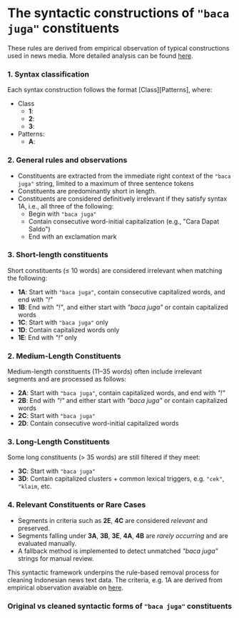 # The syntactic constructions of `"baca juga"` constituents

These rules are derived from empirical observation of typical constructions used in news media. More detailed analysis can be found [here](https://github.com/alanindra/baca-juga-cleaner/blob/main/analysis.ipynb).

### 1. Syntax classification
Each syntax construction follows the format [Class][Patterns], where:
- Class
  - **1**:
  - **2**:
  - **3**:
- Patterns:
  - **A**:

### 2. General rules and observations

- Constituents are extracted from the immediate right context of the `"baca juga"` string, limited to a maximum of three sentence tokens
- Constituents are predominantly short in length.
- Constituents are considered definitively irrelevant if they satisfy syntax 1A, i.e., all three of the following:
  - Begin with `"baca juga"`
  - Contain consecutive word-initial capitalization (e.g., "Cara Dapat Saldo")
  - End with an exclamation mark

### 3. Short-length constituents

Short constituents (≤ 10 words) are considered irrelevant when matching the following:

- **1A**: Start with `"baca juga"`, contain consecutive capitalized words, and end with *"!"*
- **1B**: End with *"!"*, and either start with *"baca juga"* or contain capitalized words
- **1C**: Start with `"baca juga"` only
- **1D**: Contain capitalized words only
- **1E**: End with *"!"* only

### 2. Medium-Length Constituents

Medium-length constituents (11–35 words) often include irrelevant segments and are processed as follows:

- **2A**: Start with `"baca juga"`, contain capitalized words, and end with *"!"*
- **2B**: End with *"!"* and either start with *"baca juga"* or contain capitalized words
- **2C**: Start with `"baca juga"`
- **2D**: Contain consecutive word-initial capitalized words

### 3. Long-Length Constituents

Some long constituents (> 35 words) are still filtered if they meet:

- **3C**: Start with `"baca juga"`
- **3D**: Contain capitalized clusters + common lexical triggers, e.g. `"cek"`, `"klaim`, etc.

### 4. Relevant Constituents or Rare Cases

- Segments in criteria such as **2E**, **4C** are considered *relevant* and preserved.
- Segments falling under **3A**, **3B**, **3E**, **4A**, **4B** are *rarely occurring* and are evaluated manually.
- A fallback method is implemented to detect unmatched *"baca juga"* strings for manual review.

This syntactic framework underpins the rule-based removal process for cleaning Indonesian news text data. The criteria, e.g. 1A are derived from empirical observation avaiable on [here](https://github.com/alanindra/baca-juga-cleaner/blob/main/analysis.ipynb).

### Original vs cleaned syntactic forms of `"baca juga"` constituents
